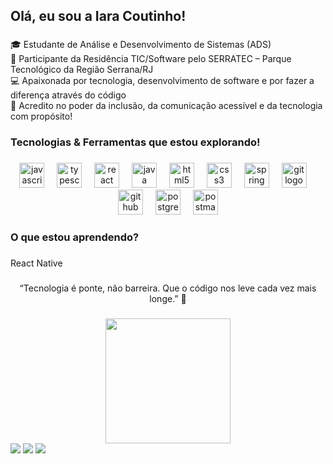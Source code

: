 <h2 align="left">Olá, eu sou a Iara Coutinho!</h2>

###

<p align="left">🎓 Estudante de Análise e Desenvolvimento de Sistemas (ADS)<br>🚀 Participante da Residência TIC/Software pelo SERRATEC – Parque Tecnológico da Região Serrana/RJ<br>💻 Apaixonada por tecnologia, desenvolvimento de software e por fazer a diferença através do código<br>💬 Acredito no poder da inclusão, da comunicação acessível e da tecnologia com propósito!</p>

###

<h3 align="left">Tecnologias & Ferramentas que estou explorando!</h3>

###

<div align="center">
  <img src="https://skillicons.dev/icons?i=js" height="40" alt="javascript logo"  />
  <img width="12" />
  <img src="https://skillicons.dev/icons?i=ts" height="40" alt="typescript logo"  />
  <img width="12" />
  <img src="https://cdn.jsdelivr.net/gh/devicons/devicon/icons/react/react-original.svg" height="40" alt="react logo"  />
  <img width="12" />
  <img src="https://skillicons.dev/icons?i=java" height="40" alt="java logo"  />
  <img width="12" />
  <img src="https://skillicons.dev/icons?i=html" height="40" alt="html5 logo"  />
  <img width="12" />
  <img src="https://skillicons.dev/icons?i=css" height="40" alt="css3 logo"  />
  <img width="12" />
  <img src="https://skillicons.dev/icons?i=spring" height="40" alt="spring logo"  />
  <img width="12" />
  <img src="https://skillicons.dev/icons?i=git" height="40" alt="git logo"  />
  <img width="12" />
  <img src="https://skillicons.dev/icons?i=github" height="40" alt="github logo"  />
  <img width="12" />
  <img src="https://skillicons.dev/icons?i=postgres" height="40" alt="postgresql logo"  />
  <img width="12" />
  <img src="https://skillicons.dev/icons?i=postman" height="40" alt="postman logo"  />
</div>

###

<h3 align="left">O que estou aprendendo?</h3>

###

<p align="left">React Native</p>

###

<p align="center">“Tecnologia é ponte, não barreira. Que o código nos leve cada vez mais longe.” 💜</p>

###

<div align="center">
  <img height="200" src="https://private-user-images.githubusercontent.com/181609834/457552682-efe0e382-fe94-4494-8b46-6b1adce439a1.gif?jwt=eyJhbGciOiJIUzI1NiIsInR5cCI6IkpXVCJ9.eyJpc3MiOiJnaXRodWIuY29tIiwiYXVkIjoicmF3LmdpdGh1YnVzZXJjb250ZW50LmNvbSIsImtleSI6ImtleTUiLCJleHAiOjE3NTA0ODE5OTUsIm5iZiI6MTc1MDQ4MTY5NSwicGF0aCI6Ii8xODE2MDk4MzQvNDU3NTUyNjgyLWVmZTBlMzgyLWZlOTQtNDQ5NC04YjQ2LTZiMWFkY2U0MzlhMS5naWY_WC1BbXotQWxnb3JpdGhtPUFXUzQtSE1BQy1TSEEyNTYmWC1BbXotQ3JlZGVudGlhbD1BS0lBVkNPRFlMU0E1M1BRSzRaQSUyRjIwMjUwNjIxJTJGdXMtZWFzdC0xJTJGczMlMkZhd3M0X3JlcXVlc3QmWC1BbXotRGF0ZT0yMDI1MDYyMVQwNDU0NTVaJlgtQW16LUV4cGlyZXM9MzAwJlgtQW16LVNpZ25hdHVyZT1iYmU5ZWVmNjkxMzc1ODQyNzNkMmVlZGIyZjUxNzkyZDRiN2EwYTViMzI2NGI3ODI5MzM3MWEyYTZkYzFkNTUwJlgtQW16LVNpZ25lZEhlYWRlcnM9aG9zdCJ9.kzUXKxZ8TTIEQKU75D96ZXYOcX-VBaCbhs4la4EHFQI"  />
</div>

<div> 
  <a href="[https://instagram.com/fred.shere](https://www.instagram.com/iaramarkendorf/)" target="_blank"><img src="https://img.shields.io/badge/-Instagram-%23E4405F?style=for-the-badge&logo=instagram&logoColor=white" target="_blank"></a>
  <a href = "mailto:markendorf.seth@gmail.com"><img src="https://img.shields.io/badge/-Gmail-%23333?style=for-the-badge&logo=gmail&logoColor=white" target="_blank"></a>
  <a href="[https://www.linkedin.com/in/frederico-sheremetieff-0a6759190/](https://www.linkedin.com/in/iara-coutinho-b84606150/)" target="_blank"><img src="https://img.shields.io/badge/-LinkedIn-%230077B5?style=for-the-badge&logo=linkedin&logoColor=white" target="_blank"></a> 
</div>
